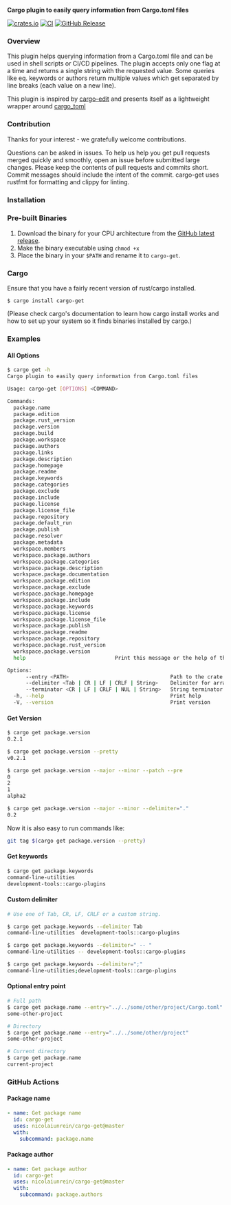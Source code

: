 **Cargo plugin to easily query information from Cargo.toml files**

[![crates.io](https://img.shields.io/crates/v/cargo-get.svg)](https://crates.io/crates/cargo-get)
[![CI](https://github.com/nicolaiunrein/cargo-get/actions/workflows/ci.yaml/badge.svg)](https://github.com/nicolaiunrein/cargo-get/actions/workflows/ci.yaml)
[![GitHub Release](https://img.shields.io/github/v/release/nicolaiunrein/cargo-get?label=download)](https://github.com/nicolaiunrein/cargo-get/releases/latest)

### Overview

This plugin helps querying information from a Cargo.toml file and can be used in shell scripts or CI/CD pipelines.
The plugin accepts only one flag at a time and returns a single string with the requested value.
Some queries like eq. keywords or authors return multiple values which get separated by line breaks (each value on a new line).

This plugin is inspired by [cargo-edit](https://github.com/killercup/cargo-edit) and presents itself as a lightweight wrapper around [cargo_toml](https://gitlab.com/crates.rs/cargo_toml)

### Contribution

Thanks for your interest - we gratefully welcome contributions.

Questions can be asked in issues.
To help us help you get pull requests merged quickly and smoothly, open an issue before submitted large changes. Please keep the contents of pull requests and commits short. Commit messages should include the intent of the commit.
cargo-get uses rustfmt for formatting and clippy for linting.

### Installation

### Pre-built Binaries

1. Download the binary for your CPU architecture from the [GitHub latest release][release].
2. Make the binary executable using `chmod +x`
3. Place the binary in your `$PATH` and rename it to `cargo-get`.

### Cargo

Ensure that you have a fairly recent version of rust/cargo installed.

```
$ cargo install cargo-get
```

(Please check cargo's documentation to learn how cargo install works and how to set up your system so it finds binaries installed by cargo.)

### Examples

#### All Options

```bash
$ cargo get -h
Cargo plugin to easily query information from Cargo.toml files

Usage: cargo-get [OPTIONS] <COMMAND>

Commands:
  package.name
  package.edition
  package.rust_version
  package.version
  package.build
  package.workspace
  package.authors
  package.links
  package.description
  package.homepage
  package.readme
  package.keywords
  package.categories
  package.exclude
  package.include
  package.license
  package.license_file
  package.repository
  package.default_run
  package.publish
  package.resolver
  package.metadata
  workspace.members
  workspace.package.authors
  workspace.package.categories
  workspace.package.description
  workspace.package.documentation
  workspace.package.edition
  workspace.package.exclude
  workspace.package.homepage
  workspace.package.include
  workspace.package.keywords
  workspace.package.license
  workspace.package.license_file
  workspace.package.publish
  workspace.package.readme
  workspace.package.repository
  workspace.package.rust_version
  workspace.package.version
  help                             Print this message or the help of the given subcommand(s)

Options:
      --entry <PATH>                                 Path to the crate root to query
      --delimiter <Tab | CR | LF | CRLF | String>    Delimiter for array values
      --terminator <CR | LF | CRLF | NUL | String>   String terminator for printed values. (Defaults to `LF`)
  -h, --help                                         Print help
  -V, --version                                      Print version
```

#### Get Version

```bash
$ cargo get package.version
0.2.1

$ cargo get package.version --pretty
v0.2.1

$ cargo get package.version --major --minor --patch --pre
0
2
1
alpha2

$ cargo get package.version --major --minor --delimiter="."
0.2

```

Now it is also easy to run commands like:

```bash
git tag $(cargo get package.version --pretty)
```

#### Get keywords

```bash
$ cargo get package.keywords
command-line-utilities
development-tools::cargo-plugins
```

#### Custom delimiter

```bash
# Use one of Tab, CR, LF, CRLF or a custom string.

$ cargo get package.keywords --delimiter Tab
command-line-utilities 	development-tools::cargo-plugins

$ cargo get package.keywords --delimiter=" -- "
command-line-utilities -- development-tools::cargo-plugins

$ cargo get package.keywords --delimiter=";"
command-line-utilities;development-tools::cargo-plugins
```

#### Optional entry point

```bash
# Full path
$ cargo get package.name --entry="../../some/other/project/Cargo.toml"
some-other-project

# Directory
$ cargo get package.name --entry="../../some/other/project"
some-other-project

# Current directory
$ cargo get package.name
current-project
```

### GitHub Actions

#### Package name

```yaml
- name: Get package name
  id: cargo-get
  uses: nicolaiunrein/cargo-get@master
  with:
    subcommand: package.name
```

#### Package author

```yaml
- name: Get package author
  id: cargo-get
  uses: nicolaiunrein/cargo-get@master
  with:
    subcommand: package.authors
```

[release]: https://github.com/nicolaiunrein/cargo-get/releases/latest
